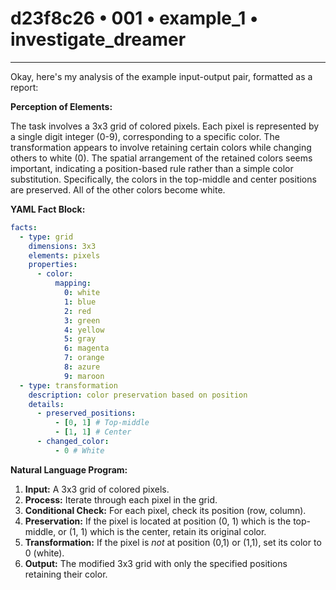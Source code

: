 # d23f8c26 • 001 • example_1 • investigate_dreamer

---
Okay, here's my analysis of the example input-output pair, formatted as a report:

**Perception of Elements:**

The task involves a 3x3 grid of colored pixels. Each pixel is represented by a single digit integer (0-9), corresponding to a specific color. The transformation appears to involve retaining certain colors while changing others to white (0). The spatial arrangement of the retained colors seems important, indicating a position-based rule rather than a simple color substitution. Specifically, the colors in the top-middle and center positions are preserved. All of the other colors become white.

**YAML Fact Block:**



```yaml
facts:
  - type: grid
    dimensions: 3x3
    elements: pixels
    properties:
      - color:
          mapping:
            0: white
            1: blue
            2: red
            3: green
            4: yellow
            5: gray
            6: magenta
            7: orange
            8: azure
            9: maroon
  - type: transformation
    description: color preservation based on position
    details:
      - preserved_positions:
          - [0, 1] # Top-middle
          - [1, 1] # Center
      - changed_color:
          - 0 # White
```



**Natural Language Program:**

1.  **Input:** A 3x3 grid of colored pixels.
2.  **Process:** Iterate through each pixel in the grid.
3.  **Conditional Check:** For each pixel, check its position (row, column).
4.  **Preservation:** If the pixel is located at position (0, 1) which is the top-middle, or (1, 1) which is the center, retain its original color.
5.  **Transformation:** If the pixel is *not* at position (0,1) or (1,1), set its color to 0 (white).
6.  **Output:** The modified 3x3 grid with only the specified positions retaining their color.

